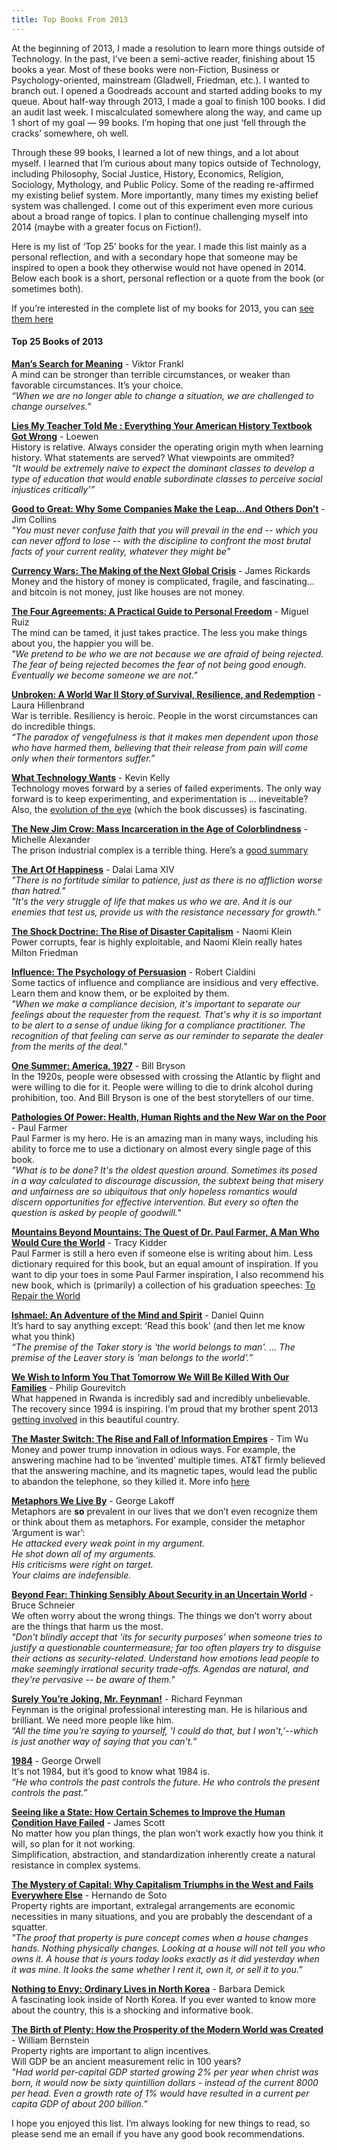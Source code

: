 ```yaml
---
title: Top Books From 2013
---
```


At the beginning of 2013, I made a resolution to learn more things outside of Technology. In the past, I’ve been a semi-active reader, finishing about 15 books a year. Most of these books were non-Fiction, Business or Psychology-oriented, mainstream (Gladwell, Friedman, etc.). I wanted to branch out. I opened a Goodreads account and started adding books to my queue. About half-way through 2013, I made a goal to finish 100 books. I did an audit last week. I miscalculated somewhere along the way, and came up 1 short of my goal — 99 books. I’m hoping that one just ‘fell through the cracks’ somewhere, oh well.

Through these 99 books, I learned a lot of new things, and a lot about myself. I learned that I’m curious about many topics outside of Technology, including Philosophy, Social Justice, History, Economics, Religion, Sociology, Mythology, and Public Policy. Some of the reading re-affirmed my existing belief system. More importantly, many times my existing belief system was challenged. I come out of this experiment even more curious about a broad range of topics. I plan to continue challenging myself into 2014 (maybe with a greater focus on Fiction!).

Here is my list of ‘Top 25’ books for the year. I made this list mainly as a personal reflection, and with a secondary hope that someone may be inspired to open a book they otherwise would not have opened in 2014. Below each book is a short, personal reflection or a quote from the book (or sometimes both).

If you’re interested in the complete list of my books for 2013, you can [see them here](https://www.goodreads.com/review/list/12924659?shelf=read&sort=date_read)

####  Top 25 Books of 2013

**[Man’s Search for Meaning](https://www.goodreads.com/book/show/4069.Man_s_Search_for_Meaning)** - Viktor Frankl  
A mind can be stronger than terrible circumstances, or weaker than favorable circumstances. It’s your choice.  
_“When we are no longer able to change a situation, we are challenged to change ourselves.”_

**[Lies My Teacher Told Me : Everything Your American History Textbook Got Wrong](https://www.goodreads.com/book/show/296662.Lies_My_Teacher_Told_Me)** - Loewen  
History is relative. Always consider the operating origin myth when learning history. What statements are served? What viewpoints are ommited?  
_"It would be extremely naive to expect the dominant classes to develop a type of education that would enable subordinate classes to perceive social injustices critically’”_

**[Good to Great: Why Some Companies Make the Leap…And Others Don’t](https://www.goodreads.com/book/show/76865.Good_to_Great)** - Jim Collins  
_"You must never confuse faith that you will prevail in the end -- which you can never afford to lose -- with the discipline to confront the most brutal facts of your current reality, whatever they might be”_

**[Currency Wars: The Making of the Next Global Crisis](https://www.goodreads.com/book/show/11515298-currency-wars)** - James Rickards  
Money and the history of money is complicated, fragile, and fascinating… and bitcoin is not money, just like houses are not money.

**[The Four Agreements: A Practical Guide to Personal Freedom](https://www.goodreads.com/book/show/6596.The_Four_Agreements)** - Miguel Ruiz  
The mind can be tamed, it just takes practice. The less you make things about you, the happier you will be.  
_"We pretend to be who we are not because we are afraid of being rejected. The fear of being rejected becomes the fear of not being good enough. Eventually we become someone we are not.”_

**[Unbroken: A World War II Story of Survival, Resilience, and Redemption](https://www.goodreads.com/book/show/8664353-unbroken)** - Laura Hillenbrand  
War is terrible. Resiliency is heroic. People in the worst circumstances can do incredible things.  
_“The paradox of vengefulness is that it makes men dependent upon those who have harmed them, believing that their release from pain will come only when their tormentors suffer.”_

**[What Technology Wants](https://www.goodreads.com/book/show/7954936-what-technology-wants)** - Kevin Kelly  
Technology moves forward by a series of failed experiments. The only way forward is to keep experimenting, and experimentation is … ineveitable?  
Also, the [evolution of the eye](http://en.wikipedia.org/wiki/Evolution_of_the_eye) (which the book discusses) is fascinating.

**[The New Jim Crow: Mass Incarceration in the Age of Colorblindness](https://www.goodreads.com/book/show/6792458-the-new-jim-crow)** - Michelle Alexander  
The prison industrial complex is a terrible thing. Here’s a [good summary](http://en.wikipedia.org/wiki/Incarceration_in_the_United_States)

**[The Art Of Happiness](https://www.goodreads.com/book/show/38210.The_Art_of_Happiness)** - Dalai Lama XIV  
_"There is no fortitude similar to patience, just as there is no affliction worse than hatred."_  
_"It's the very struggle of life that makes us who we are. And it is our enemies that test us, provide us with the resistance necessary for growth."_

**[The Shock Doctrine: The Rise of Disaster Capitalism](https://www.goodreads.com/book/show/1237300.The_Shock_Doctrine)** - Naomi Klein  
Power corrupts, fear is highly exploitable, and Naomi Klein really hates Milton Friedman

**[Influence: The Psychology of Persuasion](https://www.goodreads.com/book/show/28815.Influence)** - Robert Cialdini  
Some tactics of influence and compliance are insidious and very effective. Learn them and know them, or be exploited by them.  
_"When we make a compliance decision, it's important to separate our feelings about the requester from the request. That's why it is so important to be alert to a sense of undue liking for a compliance practitioner. The recognition of that feeling can serve as our reminder to separate the dealer from the merits of the deal."_

**[One Summer: America, 1927](https://www.goodreads.com/book/show/17262366-one-summer)** - Bill Bryson  
In the 1920s, people were obsessed with crossing the Atlantic by flight and were willing to die for it. People were willing to die to drink alcohol during prohibition, too. And Bill Bryson is one of the best storytellers of our time.

**[Pathologies Of Power: Health, Human Rights and the New War on the Poor](https://www.goodreads.com/book/show/10232.Pathologies_of_Power)** - Paul Farmer  
Paul Farmer is my hero. He is an amazing man in many ways, including his ability to force me to use a dictionary on almost every single page of this book.  
_"What is to be done? It's the oldest question around. Sometimes its posed in a way calculated to discourage discussion, the subtext being that misery and unfairness are so ubiquitous that only hopeless romantics would discern opportunities for effective intervention. But every so often the question is asked by people of goodwill."_

**[Mountains Beyond Mountains: The Quest of Dr. Paul Farmer, A Man Who Would Cure the World](https://www.goodreads.com/book/show/10235.Mountains_Beyond_Mountains)** - Tracy Kidder  
Paul Farmer is still a hero even if someone else is writing about him. Less dictionary required for this book, but an equal amount of inspiration. If you want to dip your toes in some Paul Farmer inspiration, I also recommend his new book, which is (primarily) a collection of his graduation speeches: [To Repair the World](https://www.goodreads.com/book/show/16145169-to-repair-the-world)

**[Ishmael: An Adventure of the Mind and Spirit](https://www.goodreads.com/book/show/227265.Ishmael)** - Daniel Quinn  
It’s hard to say anything except: ‘Read this book’ (and then let me know what you think)  
_“The premise of the Taker story is 'the world belongs to man'. … The premise of the Leaver story is 'man belongs to the world'.”_

**[We Wish to Inform You That Tomorrow We Will Be Killed With Our Families](https://www.goodreads.com/book/show/11472.We_Wish_to_Inform_You_That_Tomorrow_We_Will_Be_Killed_With_Our_Families)** - Philip Gourevitch  
What happened in Rwanda is incredibly sad and incredibly unbelievable. The recovery since 1994 is inspiring. I’m proud that my brother spent 2013 [getting involved](http://blog.travelpod.com/travel-blog-entries/casey.stockton1/1/1377206241/tpod.html) in this beautiful country.

**[The Master Switch: The Rise and Fall of Information Empires](https://www.goodreads.com/book/show/10416731-the-master-switch)** - Tim Wu  
Money and power trump innovation in odious ways. For example, the answering machine had to be ‘invented’ multiple times. AT&T firmly believed that the answering machine, and its magnetic tapes, would lead the public to abandon the telephone, so they killed it. More info [here](http://io9.com/5691604/how-ma-bell-shelved-the-future-for-60-years)

**[Metaphors We Live By](https://www.goodreads.com/book/show/34459.Metaphors_We_Live_By)** - George Lakoff  
Metaphors are **so** prevalent in our lives that we don’t even recognize them or think about them as metaphors. For example, consider the metaphor ‘Argument is war’:  
_He attacked every weak point in my argument._  
_He shot down all of my arguments._  
_His criticisms were right on target._  
_Your claims are indefensible._  

**[Beyond Fear: Thinking Sensibly About Security in an Uncertain World](https://www.goodreads.com/book/show/333794.Beyond_Fear)** - Bruce Schneier  
We often worry about the wrong things. The things we don’t worry about are the things that harm us the most.  
_"Don't blindly accept that 'its for security purposes' when someone tries to justify a questionable countermeasure; far too often players try to disguise their actions as security-related. Understand how emotions lead people to make seemingly irrational security trade-offs. Agendas are natural, and they're pervasive -- be aware of them."_

**[Surely You’re Joking, Mr. Feynman!](https://www.goodreads.com/book/show/5544.Surely_You_re_Joking_Mr_Feynman)** - Richard Feynman  
Feynman is the original professional interesting man. He is hilarious and brilliant. We need more people like him.  
_“All the time you're saying to yourself, 'I could do that, but I won't,'--which is just another way of saying that you can't.”_

**[1984](https://www.goodreads.com/book/show/5470.1984)** - George Orwell  
It's not 1984, but it’s good to know what 1984 is.  
_“He who controls the past controls the future. He who controls the present controls the past.”_

**[Seeing like a State: How Certain Schemes to Improve the Human Condition Have Failed](https://www.goodreads.com/book/show/20186.Seeing_like_a_State)** - James Scott  
No matter how you plan things, the plan won’t work exactly how you think it will, so plan for it not working.  
Simplification, abstraction, and standardization inherently create a natural resistance in complex systems.

**[The Mystery of Capital: Why Capitalism Triumphs in the West and Fails Everywhere Else](https://www.goodreads.com/book/show/86154.The_Mystery_of_Capital)** - Hernando de Soto  
Property rights are important, extralegal arrangements are economic necessities in many situations, and you are probably the descendant of a squatter.  
_"The proof that property is pure concept comes when a house changes hands. Nothing physically changes. Looking at a house will not tell you who owns it. A house that is yours today looks exactly as it did yesterday when it was mine. It looks the same whether I rent it, own it, or sell it to you.”_

**[Nothing to Envy: Ordinary Lives in North Korea](https://www.goodreads.com/book/show/6178648-nothing-to-envy)** - Barbara Demick  
A fascinating look inside of North Korea. If you ever wanted to know more about the country, this is a shocking and informative book.  

**[The Birth of Plenty: How the Prosperity of the Modern World was Created](https://www.goodreads.com/book/show/94560.The_Birth_of_Plenty)** - William Bernstein  
Property rights are important to align incentives.  
Will GDP be an ancient measurement relic in 100 years?  
_"Had world per-capital GDP started growing 2% per year when christ was born, it would now be sixty quintillion dollars - instead of the current 8000 per head. Even a growth rate of 1% would have resulted in a current per capita GDP of about 200 billion.”_

I hope you enjoyed this list. I’m always looking for new things to read, so please send me an email if you have any good book recommendations.